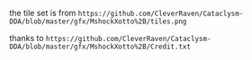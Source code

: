 
the tile set is from `https://github.com/CleverRaven/Cataclysm-DDA/blob/master/gfx/MshockXotto%2B/tiles.png`


thanks to `https://github.com/CleverRaven/Cataclysm-DDA/blob/master/gfx/MshockXotto%2B/Credit.txt`
